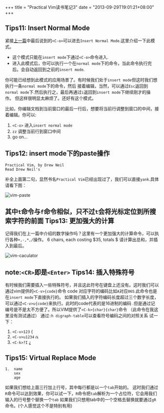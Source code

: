 +++
title = "Practical Vim读书笔记3"
date = "2013-09-29T19:01:21+08:00"
+++

Tips11: Insert Normal Mode
---
紧接[上一篇](/blog/20130928/vim-2/)中最后说到的`<C-o>`可以进去`Insert Normal Mode`.这里介绍一下此模式。<!--more-->

* 这个模式只能在`insert mode`下通过`<C-o>`命令进入.
* 进入此模式后，你可以执行一个在`normal mode`下的命令，当此命令执行完后。会自动返回到之前的`insert mode`.

你可能已经想到此模式的应用场景了。有时候我们处于`insert mode`但这时我们想执行一条`normal mode`下的命令，然后
接着编辑，当然，可以通过`Esc`返回到`normal mode`下.然后执行之，最后再通过`i`返回到`insert mode`下继续刚才的操作。
但这样很明显太麻烦了。还好有这个模式。

比如，你编辑文档到当前窗口的最后一行后，想要将当前行调整到窗口的中间，接着编辑。你可以:

1. `<C-o>` 进入`insert normal mode`
2. `zz` 调整当前行到窗口中间
3. go on...

Tips12: insert mode下的paste操作
---
	Practical Vim, by Drew Neil
	Read Drew Neil's 
补全上面第二句，显然书名`Practical Vim`已经出现过了，我们可以直接`yank`.具体请看下图：

![vim-paste](/images/posts/vim3-paste.png)

其中`t`命令与`f`命令相似，只不过`t`会将光标定位到所搜索字符的前面
Tips13: 更加强大的计算
---
记得我们在上一篇中介绍的数字操作吗？这里有一个更加强大的计算命令，可以执行各种`+,-,*,/`操作。
	6 chairs, each costing $35, totals $
请计算出总和，并插入到最后。

![vim-caculator](/images/posts/vim3-caculator.png)

note:`<CR>`即是`<Enter>`
Tips14: 插入特殊符号
---
有时候我们需要插入一些特殊符号，并且这此符号在键盘上还没有。这时我们可以通过vim提供的`<C-v>{code}`命令
code 对应字符的编码比如`A`对应`065`.此命令也是在`insert mode`下直接执行的。
如果我们插入的字符编码长度超过三个数字长度，可以通过`<C-v>u{code}`来执行。此时的code代表的是16进制的编码
.但是通过记编号是不是太不方便了。所以VIM提供了`<C-k>{char}{char}`命令 （此命令在我这里没有测试通过）
通过`:h digraph-table`可以查看符号编码之间的对照关系
试一下：

1. `<C-v>123`   {
2. `<C-v>u1234` ሴ
3. `<C-k>?I`    ¿

Tips15: Virtual Replace Mode
---
	1.	name
		sex
		age
如果我们想给上面三行加上行号，其中每行都是以一个`tab`开始的。
这时我们通过`R`命令可以达到效果，你可以试一下，`R`命令把`tab`解析为一个占位符，它会用我们输入的行号整个替换一个`tab`
如果我们只想用tab中的一个空格去替换就要通过`gR`命令。(个人感觉这个不是特别有用)
